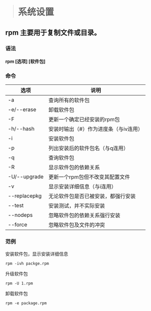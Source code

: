 ># 系统设置

## rpm 主要用于复制文件或目录。
### 语法  
#### rpm [选项] [软件包]
### 命令
|选项|说明|
|--|--|
|-a|查询所有的软件包|
|-e/--erase|卸载软件包|  
|-F|更新一个确定已经安装的rpm包|
|-h/--hash|安装时输出（#）作为进度条（与iv连用）| 
|-i|安装软件包|
|-p| 列出安装后的软件包名（与q连用）|
|-q|查询软件包|
|-R|显示软件包的依赖关系|
|-U/--upgrade|更新一个rpm包但不改变其配置文件|
|-v| 显示安装详细信息（与i连用）|
|--replacepkg|无论软件包是否已被安装，都强行安装|
|--test|安装测试，并不实际安装|
|--nodeps|忽略软件包的依赖关系强行安装|
|--force|忽略软件包及文件的冲突|

### 范例
安装软件包，显示安装详细信息
```
rpm -ivh packge.rpm 
```
升级软件包
```
rpm -U 1.rpm
```
卸载软件包
```
rpm -e package.rpm 
```
